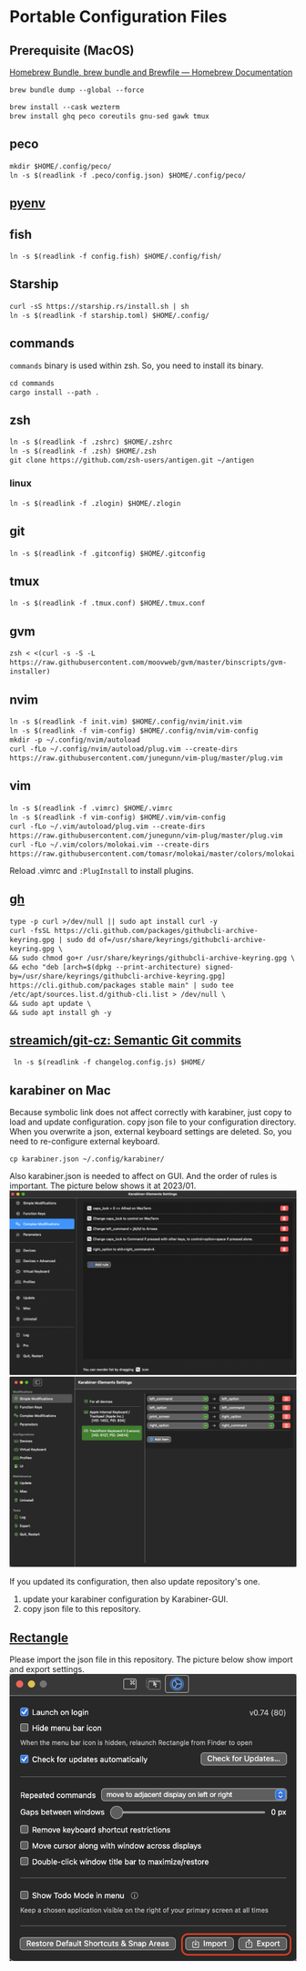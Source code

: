 # Portable Configuration Files
## Prerequisite (MacOS)
[Homebrew Bundle, brew bundle and Brewfile — Homebrew Documentation](https://docs.brew.sh/Brew-Bundle-and-Brewfile)
```shell
brew bundle dump --global --force
```
```shell
brew install --cask wezterm
brew install ghq peco coreutils gnu-sed gawk tmux
```

## peco
```shell
mkdir $HOME/.config/peco/
ln -s $(readlink -f .peco/config.json) $HOME/.config/peco/
```

## [pyenv](https://github.com/pyenv/pyenv)

## fish
```shell
ln -s $(readlink -f config.fish) $HOME/.config/fish/
```

## Starship
```shell
curl -sS https://starship.rs/install.sh | sh
ln -s $(readlink -f starship.toml) $HOME/.config/
```

## commands
`commands` binary is used within zsh.
So, you need to install its binary.
```shell
cd commands
cargo install --path .
```

## zsh
```shell
ln -s $(readlink -f .zshrc) $HOME/.zshrc
ln -s $(readlink -f .zsh) $HOME/.zsh
git clone https://github.com/zsh-users/antigen.git ~/antigen
```

### linux
```shell
ln -s $(readlink -f .zlogin) $HOME/.zlogin
```

## git
```shell
ln -s $(readlink -f .gitconfig) $HOME/.gitconfig
```

## tmux
```shell
ln -s $(readlink -f .tmux.conf) $HOME/.tmux.conf
```

## gvm
```shell
zsh < <(curl -s -S -L https://raw.githubusercontent.com/moovweb/gvm/master/binscripts/gvm-installer)
```

## nvim
```shell
ln -s $(readlink -f init.vim) $HOME/.config/nvim/init.vim
ln -s $(readlink -f vim-config) $HOME/.config/nvim/vim-config
mkdir -p ~/.config/nvim/autoload
curl -fLo ~/.config/nvim/autoload/plug.vim --create-dirs https://raw.githubusercontent.com/junegunn/vim-plug/master/plug.vim
```

## vim
```shell
ln -s $(readlink -f .vimrc) $HOME/.vimrc
ln -s $(readlink -f vim-config) $HOME/.vim/vim-config
curl -fLo ~/.vim/autoload/plug.vim --create-dirs https://raw.githubusercontent.com/junegunn/vim-plug/master/plug.vim
curl -fLo ~/.vim/colors/molokai.vim --create-dirs https://raw.githubusercontent.com/tomasr/molokai/master/colors/molokai.vim
```
Reload .vimrc and `:PlugInstall` to install plugins.

## [gh](https://github.com/cli/cli)
```shell
type -p curl >/dev/null || sudo apt install curl -y
curl -fsSL https://cli.github.com/packages/githubcli-archive-keyring.gpg | sudo dd of=/usr/share/keyrings/githubcli-archive-keyring.gpg \
&& sudo chmod go+r /usr/share/keyrings/githubcli-archive-keyring.gpg \
&& echo "deb [arch=$(dpkg --print-architecture) signed-by=/usr/share/keyrings/githubcli-archive-keyring.gpg] https://cli.github.com/packages stable main" | sudo tee /etc/apt/sources.list.d/github-cli.list > /dev/null \
&& sudo apt update \
&& sudo apt install gh -y
```

## [streamich/git-cz: Semantic Git commits](https://github.com/streamich/git-cz) 
```shell
 ln -s $(readlink -f changelog.config.js) $HOME/
```

## karabiner on Mac
Because symbolic link does not affect correctly with karabiner, just copy to load and update configuration.
copy json file to your configuration directory.
When you overwrite a json, external keyboard settings are deleted.
So, you need to re-configure external keyboard.
```shell
cp karabiner.json ~/.config/karabiner/
```
Also karabiner.json is needed to affect on GUI. And the order of rules is important.
The picture below shows it at 2023/01.
![karabiner-gui](images/image-karabiner-ui-2023-01-30.png)
![karabiner_keyboard](images/karabiner_ui_keyboard.png)

If you updated its configuration, then also update repository's one.
1. update your karabiner configuration by Karabiner-GUI.
1. copy json file to this repository.

## [Rectangle](https://rectangleapp.com/)
Please import the json file in this repository.
The picture below show import and export settings.
![rectangle-gui](images/image-rectangle.png)
